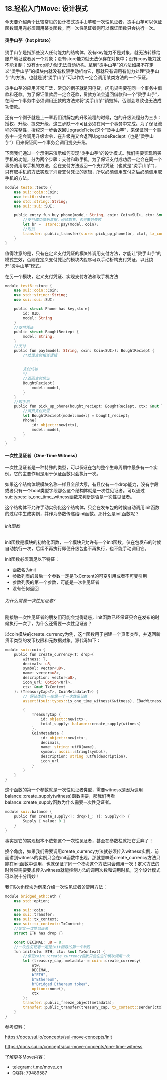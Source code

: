 ## 18.轻松入门Move:  设计模式

今天要介绍两个比较常见的设计模式烫手山芋和一次性见证者，烫手山芋可以保证函数调用完必须调用某类函数，而一次性见证者则可以保证函数只会执行一次。

#### 烫手山芋（hot phtato）

烫手山芋是指那些没人任何能力的结构体。没有key能力不是对象，就无法转移给账户地址或者另一个对象；没有store能力就无法保存在对象中；没有copy能力就不能复制；没有drop能力就无法自动析构。拿到“烫手山芋”的方法如果不在定义“烫手山芋”的模块内就没有权限手动析构它，那就只有调用有能力处理“烫手山芋”的方法。也就是说“烫手山芋”可以作为一定会调用某类方法的一个保证。

烫手山芋的应用非常广泛，常见的例子就是闪电贷，闪电贷需要在同一个事务中借款和还款。为了保证借款后一定会还款，贷款方法会返回借款和一个“烫手山芋”，在同一个事务中必须调用还款的方法来将“烫手山芋”销毁掉，否则会导致也无法成功借款。

还有一个例子就是上一章我们讲解包的升级流程的时候，包的升级流程分为三步：授权、升级、提交升级，这三步缺一不可且必须在同一个事务中完成。为了保证流程的完整性，授权这一步会返回UpgradeTicket这个“烫手山芋”，来保证同一个事务中一定会调用升级命令，在升级完又会返回UpgradeReciept（也是“烫手山芋”）用来保证同一个事务会调用提交升级。

下面我们通过一个示例来演示如何实现“烫手山芋”的设计模式。我们需要实现购买手机的功能，分为两个步骤：支付和取手机。为了保证支付成功后一定会在同一个事务调用取手机的方法，会在支付方法返回一个支付凭证（也就是“烫手山芋”），只有取手机的方法实现了消费支付凭证的逻辑，所以必须调用支付之后必须调用取手机的方法。

```rust
module test6::test6 {
    use sui::coin::Coin;
    use test6::store;
    use std::string::String;
    use sui::sui::SUI;

    public entry fun buy_phone(model: String, coin: Coin<SUI>, ctx: &mut TxContext) {
        //支付成功拿到票据，必须取货，否则事务失败
        let br =  store::pay(model, coin);
        //取货
        transfer::public_transfer(store::pick_up_phone(br, ctx), tx_context::sender(ctx));
    }
}
```

值得注意的是，只有在定义支付凭证的模块外调用支付方法，才能让“烫手山芋”的模式生效，否则在定义支付凭证的模块内程序可以手动析构支付凭证，以此绕开“烫手山芋”模式。

在另一个模块，定义支付凭证、实现支付方法和取手机方法

```rust
module test6::store {
    use sui::coin::Coin;
    use std::string::String;
    use sui::sui::SUI;

    public struct Phone has key,store{
        id: UID,
        model: String
    }
    //支付凭证
    public struct BoughtReciept {
        model: String,
    }
    //支付
    public fun pay(model: String, coin: Coin<SUI>): BoughtReciept {
        /*处理支付相关逻辑
            ...
            
        支付成功
        */
        //返回支付凭证
        BoughtReciept{
            model: model,
        }
    }
    //取手机
    public fun pick_up_phone(bought_reciept: BoughtReciept, ctx: &mut TxContext): Phone {
  		//消费支付凭证
        let BoughtReciept{model:model} = bought_reciept;
        Phone{
            id: object::new(ctx),
            model: model,
        }
    }
}
```

#### 一次性见证者（One-Time Witness）

一次性见证者是一种特殊的类型，可以保证在包的整个生命周期中最多有一个实例。它的主要作用是用于保证函数只会执行一次。

如果这个结构体跟模块名称一样且全部大写，有且仅有一个drop能力，没有字段或者只有一个bool类型字段那么这个结构体就是一次性见证者。可以通过sui::types::is_one_time_witness函数来判断是否是一次性见证者。

这个结构体不允许手动实例化这个结构体，只会在发布包的时候自动调用init函数的过程中生成实例，并作为参数传递给init函数。那什么是init函数呢？

###### init函数

init函数是模块的初始化函数，一个模块只允许有一个init函数。仅在包发布的时候自动执行一次，后续不再执行即便升级包也不再执行，也不能手动调用它。

init函数必须满足以下特征：

- 函数名为init
- 参数列表的最后一个参数一定是TxContent的可变引用或者不可变引用
- 参数列表的第一个参数，可能是一次性见证者
- 没有任何返回

###### 为什么需要一次性见证者?

刚接触一次性见证者的朋友们可能会觉得疑惑，init函数已经保证只会在发布的时候执行一次了，为什么还需要一次性见证者？

以coin模块的create_currency为例，这个函数用于创建一个货币类型，并返回新货币类型的发币权限和元数据对象。源代码如下：

```rust
module sui::coin {    
	public fun create_currency<T: drop>(
        witness: T,
        decimals: u8,
        symbol: vector<u8>,
        name: vector<u8>,
        description: vector<u8>,
        icon_url: Option<Url>,
        ctx: &mut TxContext
    ): (TreasuryCap<T>, CoinMetadata<T>) {
        // 保证类型T一定是一个一次性见证者
        assert!(sui::types::is_one_time_witness(&witness), EBadWitness);

        (
            TreasuryCap {
                id: object::new(ctx),
                total_supply: balance::create_supply(witness)
            },
            CoinMetadata {
                id: object::new(ctx),
                decimals,
                name: string::utf8(name),
                symbol: ascii::string(symbol),
                description: string::utf8(description),
                icon_url
            }
        )
    }
}
```

这个函数的第一个参数就是一次性见证者类型，需要witness是因为调用balance::create_supply(witness)函数需要，那我们再看balance::create_supply函数为什么需要一次性见证者。

```rust
module sui::balance {
    public fun create_supply<T: drop>(_: T): Supply<T> {
        Supply { value: 0 }
    }
}
```

事实是它的实现根本不依赖这个一次性见证者，甚至在参数栏就把它丢弃了！

换个角度，如果我们需要调用create_currency方法就必须传入witness实例，前面讲到witness的实例只会在init函数中出现，那就意味着create_currency方法只能在init函数中调用，也就保证了同一个模块这个方法只会调用一次！定义方法的时候只需要要求传入witness就能控制方法的调用次数和调用时机，这个设计模式可以说十分精妙！

我们以eth模块为例来介绍一次性见证者的使用方法：

```rust
module bridged_eth::eth {
    use std::option;

    use sui::coin;
    use sui::transfer;
    use sui::tx_context;
    use sui::tx_context::TxContext;
	//定义一次性见证者
    struct ETH has drop {}

    const DECIMAL: u8 = 8;
	//一次性见证者一定是init函数的第一个参数
    fun init(otw: ETH, ctx: &mut TxContext) {
        //保证coin::create_currency函数只会在这个模块调用一次
        let (treasury_cap, metadata) = coin::create_currency(
            otw,
            DECIMAL,
            b"ETH",
            b"Ethereum",
            b"Bridged Ethereum token",
            option::none(),
            ctx
        );
        transfer::public_freeze_object(metadata);
        transfer::public_transfer(treasury_cap, tx_context::sender(ctx))
    }
}
```



参考资料：

https://docs.sui.io/concepts/sui-move-concepts/init

https://docs.sui.io/concepts/sui-move-concepts/one-time-witness



了解更多Move内容：

- telegram: t.me/move_cn
- QQ群: 79489587

